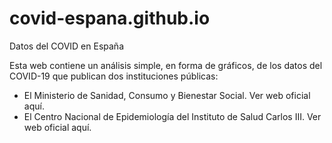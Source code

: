 # covid-espana.github.io
Datos del COVID en España

Esta web contiene un análisis simple, en forma de gráficos, de los datos del COVID-19 que publican dos instituciones públicas:
* El Ministerio de Sanidad, Consumo y Bienestar Social. Ver web oficial aquí.
* El Centro Nacional de Epidemiología del Instituto de Salud Carlos III. Ver web oficial aquí.
